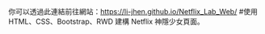 你可以透過此連結前往網站：https://li-jhen.github.io/Netflix_Lab_Web/
#使用 HTML、CSS、Bootstrap、RWD 建構 Netflix 神隱少女頁面。
